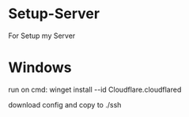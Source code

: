 # Setup-Server
For Setup my Server

# Windows
run on cmd:
    winget install --id Cloudflare.cloudflared

download config and copy to ./ssh

    
